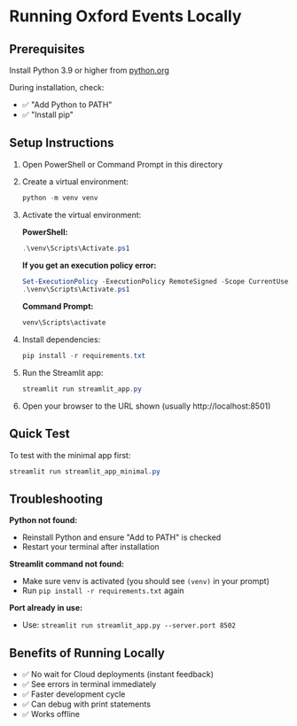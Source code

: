 # Running Oxford Events Locally

## Prerequisites

Install Python 3.9 or higher from [python.org](https://www.python.org/downloads/)

During installation, check:
- ✅ "Add Python to PATH"
- ✅ "Install pip"

## Setup Instructions

1. Open PowerShell or Command Prompt in this directory

2. Create a virtual environment:
   ```powershell
   python -m venv venv
   ```

3. Activate the virtual environment:
   
   **PowerShell:**
   ```powershell
   .\venv\Scripts\Activate.ps1
   ```
   
   **If you get an execution policy error:**
   ```powershell
   Set-ExecutionPolicy -ExecutionPolicy RemoteSigned -Scope CurrentUser
   .\venv\Scripts\Activate.ps1
   ```
   
   **Command Prompt:**
   ```cmd
   venv\Scripts\activate
   ```

4. Install dependencies:
   ```powershell
   pip install -r requirements.txt
   ```

5. Run the Streamlit app:
   ```powershell
   streamlit run streamlit_app.py
   ```

6. Open your browser to the URL shown (usually http://localhost:8501)

## Quick Test

To test with the minimal app first:
```powershell
streamlit run streamlit_app_minimal.py
```

## Troubleshooting

**Python not found:**
- Reinstall Python and ensure "Add to PATH" is checked
- Restart your terminal after installation

**Streamlit command not found:**
- Make sure venv is activated (you should see `(venv)` in your prompt)
- Run `pip install -r requirements.txt` again

**Port already in use:**
- Use: `streamlit run streamlit_app.py --server.port 8502`

## Benefits of Running Locally

- ✅ No wait for Cloud deployments (instant feedback)
- ✅ See errors in terminal immediately
- ✅ Faster development cycle
- ✅ Can debug with print statements
- ✅ Works offline

